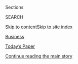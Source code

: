 <div id="app">

<div>

<div class="NYTAppHideMasthead css-zz1s19 e1suatyy0">

<div class="section css-ui9rw0 e1suatyy2">

<div class="css-11hrj97 er09x8g0">

<div class="css-6n7j50">

</div>

<span class="css-1dv1kvn">Sections</span>

<div class="css-10488qs">

<span class="css-1dv1kvn">SEARCH</span>

</div>

[Skip to content](#site-content)[Skip to site
index](#site-index)

</div>

<div id="masthead-section-label" class="css-1fnb9ct eaxe0e00">

[Business](https://www.nytimes3xbfgragh.onion/section/business)

</div>

<div class="css-10698na e1huz5gh0">

</div>

</div>

<div id="masthead-bar-one" class="section hasLinks css-15hmgas e1csuq9d3">

<div class="css-uqyvli e1csuq9d0">

</div>

<div class="css-1uqjmks e1csuq9d1">

</div>

<div class="css-9e9ivx">

[](https://myaccount.nytimes3xbfgragh.onion/auth/login?response_type=cookie&client_id=vi)

</div>

<div class="css-1bvtpon e1csuq9d2">

[Today’s Paper](https://www.nytimes3xbfgragh.onion/section/todayspaper)

</div>

</div>

</div>

</div>

<div data-aria-hidden="false">

<div id="site-content" data-role="main">

<div class="css-1ffjgkm">

</div>

<div id="top-wrapper" class="css-15p45cc eaca97t0" type="top">

<div id="top-slug" class="css-19x0jxb eaca97t1" hidden="">

Advertisement

</div>

[Continue reading the main
story](#after-top)

<div class="ad top-wrapper" style="text-align:center;height:100%;display:block;min-height:90px">

<div id="top" class="place-ad" data-position="top" data-size-key="top">

</div>

</div>

<div id="after-top">

</div>

</div>

<div id="collection-business" class="section css-15h4p1b e9abtgs0">

<div class="css-1j21atc e1svk9qx1">

<div class="css-2fant5 e1svk9qx2">

<div class="css-1hk7r2m eu54l5x0">

<div id="sponsor-wrapper" class="css-7a1pgi eaca97t0" type="sponsor" hidden="">

<div id="sponsor-slug" class="css-1l4mleb eaca97t1" hidden="">

Supported by

</div>

[Continue reading the main
story](#after-sponsor)

<div id="sponsor" class="ad sponsor-wrapper" style="text-align:left;height:100%;display:block">

</div>

<div id="after-sponsor">

</div>

</div>

</div>

</div>

<div class="css-nfcc9b e1svk9qx3">

<div class="css-zg8df4 e1svk9qx5">

<div class="css-1nrhkj6 e1svk9qx6">

# Business

<div class="follow-button-placeholder" data-collection-id="">

</div>

</div>

1.  [Tech](/section/technology)
2.  [Econ](/section/business/economy)
3.  [Media](/section/business/media)
4.  [Money](/section/your-money)
5.  [DealBook](/section/business/dealbook)

</div>

</div>

</div>

<div class="css-jvr0mc">

</div>

<div class="css-4svvz1 ekkqrpp0">

<div id="collection-highlights-container" class="section css-hwba2 e46isfb1">

<div class="css-gfgt40 ekkqrpp1">

## Highlights

1.  ![<span class="css-1nk1g0h e1oaj3zl2"><span class="css-1dv1kvn">Credit</span>Erika
    P. Rodriguez for The New York
    Times</span>](https://static01.graylady3jvrrxbe.onion/images/2020/08/21/business/20Jpvirus-jobless-print/merlin_175662330_af94c2ca-5bd1-4cfb-879d-166cc38fa370-videoLarge.jpg)
    
    <div class="css-10wtrbd">
    
    <div class="css-1dqkjed">
    
    [![](https://static01.graylady3jvrrxbe.onion/images/2020/08/21/business/20Jpvirus-jobless-print/20markets-brf-jobless-thumbStandard.jpg)](/2020/08/20/business/economy/unemployment-claims.html)
    
    </div>
    
    ## [Unemployment Claims Rise as Rollout of $300 Benefit Lags](/2020/08/20/business/economy/unemployment-claims.html)
    
    With the labor market showing new fragility, most states have yet to
    seek funds under President Trump’s stopgap plan to supplement weekly
    jobless
    pay.
    
    <span class="css-me3p27"></span><span class="css-1dydysp e4e4i5l3"></span><span class="css-9voj2j">By
    <span class="css-1baulvz" itemprop="name">Nelson D. Schwartz</span>
    and <span class="css-1baulvz last-byline" itemprop="name">Tiffany
    Hsu</span></span>
    
    </div>

2.  ![<span class="css-1nk1g0h e1oaj3zl2"><span class="css-1dv1kvn">Credit</span>Ethan
    Miller/Getty
    Images</span>](https://static01.graylady3jvrrxbe.onion/images/2020/08/19/business/19ca-blackout1/19ca-blackout1-videoLarge.jpg)
    
    <div class="css-10wtrbd">
    
    <div class="css-1dqkjed">
    
    [![](https://static01.graylady3jvrrxbe.onion/images/2020/08/19/business/19ca-blackout1/19ca-blackout1-thumbStandard.jpg)](/2020/08/20/business/energy-environment/california-blackout-electric-grid.html)
    
    </div>
    
    ## [Poor Planning Left California Short of Electricity in a Heat Wave](/2020/08/20/business/energy-environment/california-blackout-electric-grid.html)
    
    Scores of power plants were down or operating below their capacity
    just as hot weather drove up
    demand.
    
    <span class="css-me3p27"></span><span class="css-1dydysp e4e4i5l3"></span><span class="css-9voj2j">By
    <span class="css-1baulvz last-byline" itemprop="name">Ivan
    Penn</span></span>
    
    </div>

3.  1.  ![<span class="css-1nk1g0h e1oaj3zl2"><span class="css-1dv1kvn">Credit</span>Aaron
        J. Thornton/Getty Images for
        Essence</span>](https://static01.graylady3jvrrxbe.onion/images/2020/08/21/business/18mgm-print/18mgm-1-videoLarge.jpg)
        
        <div class="css-10wtrbd">
        
        ## [Pledging to Tell More Inclusive Stories, MGM Remakes Orion Pictures](/2020/08/20/business/media/mgm-orion-pictures-alana-mayo.html)
        
        <div class="css-ajkwsy">
        
        [![](https://static01.graylady3jvrrxbe.onion/images/2020/08/21/business/18mgm-print/18mgm-1-thumbStandard.jpg)](/2020/08/20/business/media/mgm-orion-pictures-alana-mayo.html)
        
        </div>
        
        The 36-year-old producer Alana Mayo will lead the division,
        which will release two or three films a year and focus
        exclusively on underrepresented
        filmmakers.
        
        <span class="css-me3p27"></span><span class="css-1dydysp e4e4i5l3"></span><span class="css-9voj2j">By
        <span class="css-1baulvz last-byline" itemprop="name">Brooks
        Barnes</span></span>
        
        </div>
    
    2.  ![<span class="css-1nk1g0h e1oaj3zl2"><span class="css-1dv1kvn">Credit</span>Jason
        Henry for The New York
        Times</span>](https://static01.graylady3jvrrxbe.onion/images/2020/08/21/business/20rideshutdown-print/20rideshutdown-videoLarge.jpg)
        
        <div class="css-10wtrbd">
        
        ## [Uber and Lyft Get Reprieve After Threatening to Shut Down](/2020/08/20/technology/uber-lyft-california-shutdown.html)
        
        <div class="css-ajkwsy">
        
        [![](https://static01.graylady3jvrrxbe.onion/images/2020/08/21/business/20rideshutdown-print/20rideshutdown-thumbStandard.jpg)](/2020/08/20/technology/uber-lyft-california-shutdown.html)
        
        </div>
        
        The companies, under legal pressure to reclassify their
        California drivers as employees, said they would halt rides
        before an appeals court gave them permission to
        continue.
        
        <span class="css-me3p27"></span><span class="css-1dydysp e4e4i5l3"></span><span class="css-9voj2j">By
        <span class="css-1baulvz last-byline" itemprop="name">Kate
        Conger</span></span>
        
        </div>

</div>

<div class="css-1xdhyk6 e46isfb0">

<div class="css-zk12ih ef6si7p0">

1.  ![<span class="css-1hhnwbi e1oaj3zl2"><span class="css-1dv1kvn">Credit</span>Justin
    Sullivan/Getty
    Images</span>](https://static01.graylady3jvrrxbe.onion/images/2020/08/21/business/19HARRISTECH-print/19HARRISTECH-print-videoLarge-v2.jpg)
    
    <div class="css-10wtrbd">
    
    ## [How Kamala Harris Forged Close Ties With Big Tech](/2020/08/20/technology/kamala-harris-ties-to-big-tech.html)
    
    Silicon Valley has enthusiastically backed Ms. Harris since she
    first ran for state attorney general in California a decade
    ago.
    
    <span class="css-me3p27"></span><span class="css-1dydysp e4e4i5l3"></span><span class="css-9voj2j">By
    <span class="css-1baulvz" itemprop="name">Daisuke
    Wakabayashi</span>,
    <span class="css-1baulvz" itemprop="name">Stephanie Saul</span> and
    <span class="css-1baulvz last-byline" itemprop="name">Kenneth P.
    Vogel</span></span>
    
    </div>

2.  ![<span class="css-1hhnwbi e1oaj3zl2"><span class="css-1dv1kvn">Credit</span>Ruth
    Fremson/The New York
    Times</span>](https://static01.graylady3jvrrxbe.onion/images/2020/08/17/business/00workshare1/00workshare1-videoLarge.jpg)
    
    <div class="css-10wtrbd">
    
    ## [This Plan Pays to Avoid Layoffs. Why Don’t More Employers Use It?](/2020/08/20/business/economy/jobs-work-sharing-unemployment.html)
    
    Often-overlooked job sharing programs, with a recent dose of federal
    aid, put workers on part-time duty in a downturn and make up lost
    wages.
    
    <span class="css-me3p27"></span><span class="css-1dydysp e4e4i5l3"></span><span class="css-9voj2j">By
    <span class="css-1baulvz last-byline" itemprop="name">Patricia
    Cohen</span></span>
    
    </div>

3.  ![<span class="css-1hhnwbi e1oaj3zl2"><span class="css-1dv1kvn">Credit</span>Francis
    Specker/CBS</span>](https://static01.graylady3jvrrxbe.onion/images/2020/08/18/business/00Unrest-CBS-AllRise-spottiswood/00Unrest-CBS-AllRise-spottiswood-videoLarge-v2.jpg)
    
    <div class="css-10wtrbd">
    
    ## [Writers Mutiny at ‘All Rise,’ the Rare CBS Show With a Black Female Lead](/2020/08/20/business/media/all-rise-cbs-writers.html)
    
    Five have left the drama, whose white show runner, Greg Spottiswood,
    had disputes with the staff over its depictions of race and gender.
    He kept his job after reviews by human
    resources.
    
    <span class="css-me3p27"></span><span class="css-1dydysp e4e4i5l3"></span><span class="css-9voj2j">By
    <span class="css-1baulvz last-byline" itemprop="name">Nicole
    Sperling</span></span>
    
    </div>

4.  
    
    <div class="css-10wtrbd">
    
    ## [Jobless Claims Unexpectedly Jump to 1.1 Million](https://www.nytimes3xbfgragh.onion/live/2020/08/20/business/stock-market-today-coronavirus)
    
    <span class="css-me3p27"></span>
    
    </div>

5.  ### Wheels
    
    ![<span class="css-1hhnwbi e1oaj3zl2"><span class="css-1dv1kvn">Credit</span>RM
    Sotheby's/EPA, via
    Shutterstock</span>](https://static01.graylady3jvrrxbe.onion/images/2020/08/21/business/20wheels-print/merlin_142345089_a79af477-8c4e-470e-be83-7808c1cc824d-videoLarge.jpg)
    
    <div class="css-10wtrbd">
    
    ## [Steering Wheels’ Past, Present and (Autonomous) Future](/2020/08/20/business/steering-wheels-history.html)
    
    Today, they’re wired and heated, laden with controls. Soon, they
    could be reserved only for classic
    cars.
    
    <span class="css-me3p27"></span><span class="css-1dydysp e4e4i5l3"></span><span class="css-9voj2j">By
    <span class="css-1baulvz last-byline" itemprop="name">Stephen
    Williams</span></span>
    
    </div>

</div>

</div>

</div>

<div class="css-14u84ip">

<div class="css-muixe3">

<div class="css-hahzhw">

## Subscribe to “With Interest.”

It’s a Sunday newsletter with essential business insights that’ll prep
you for the week ahead.

</div>

SIGN UP

</div>

<div class="css-muixe3">

<div class="css-hahzhw">

## Sign Up for the DealBook Newsletter

Our columnist Andrew Ross Sorkin and his Times colleagues help you make
sense of major business and policy headlines — and the power-brokers who
shape them.

</div>

SIGN UP

</div>

</div>

<div id="mid1-wrapper" class="css-1mn4oms eaca97t0" type="rank">

<div id="mid1-slug" class="css-1tag3rd eaca97t1">

Advertisement

</div>

[Continue reading the main
story](#after-mid1)

<div id="mid1" class="ad mid1-wrapper" style="text-align:center;height:100%;display:block">

</div>

<div id="after-mid1">

</div>

</div>

<div class="section 5-band css-jhqenn ep7jkp60">

## [Good Reads From the Business Desk](/spotlight/editors-picks-business)

[More in Good Reads From the Business Desk
»](/spotlight/editors-picks-business)

1.  ![<span class="css-1hhnwbi e1oaj3zl2"><span class="css-1dv1kvn">Credit</span>Brian
    L. Frank for The New York
    Times</span>](https://static01.graylady3jvrrxbe.onion/images/2020/08/02/business/00virus-crowding1/00virus-crowding1-videoLarge.jpg)
    
    <div class="css-10wtrbd">
    
    ## [12 People in a 3-Bedroom House, Then the Virus Entered the Equation](/2020/08/01/business/economy/housing-overcrowding-coronavirus.html)
    
    Overcrowding, not density, has defined many coronavirus hot spots.
    Service workers’ quarters skirting Silicon Valley are no
    exception.
    
    <span class="css-me3p27"></span><span class="css-1dydysp e4e4i5l3"></span><span class="css-9voj2j">By
    <span class="css-1baulvz last-byline" itemprop="name">Conor
    Dougherty</span></span>
    
    </div>

2.  ![<span class="css-1hhnwbi e1oaj3zl2"><span class="css-1dv1kvn">Credit</span>Ted
    S. Warren/Associated
    Press</span>](https://static01.graylady3jvrrxbe.onion/images/2020/07/26/business/26Virus-Vaccine-Payday-shot/merlin_174630441_1f65a11a-cfd7-48ef-9c5c-8454b39c7e17-videoLarge.jpg)
    
    <div class="css-10wtrbd">
    
    ## [Corporate Insiders Pocket $1 Billion in Rush for Coronavirus Vaccine](/2020/07/25/business/coronavirus-vaccine-profits-vaxart.html)
    
    Well-timed stock bets have generated big profits for senior
    executives and board members at companies developing vaccines and
    treatments.
    
    <span class="css-me3p27"></span><span class="css-1dydysp e4e4i5l3"></span><span class="css-9voj2j">By
    <span class="css-1baulvz" itemprop="name">David Gelles</span> and
    <span class="css-1baulvz last-byline" itemprop="name">Jesse
    Drucker</span></span>
    
    </div>

3.  ![<span class="css-1hhnwbi e1oaj3zl2"><span class="css-1dv1kvn">Credit</span>Noam
    Galai/Getty
    Images</span>](https://static01.graylady3jvrrxbe.onion/images/2020/07/02/business/00Unrest-Hearst-young/00Unrest-Hearst-young-videoLarge.jpg)
    
    <div class="css-10wtrbd">
    
    ## [Hearst Employees Say Magazine Boss Led Toxic Culture](/2020/07/22/business/media/hearst-harassment-troy-young.html)
    
    At Cosmopolitan staff meetings, workers complain of discrimination
    and tokenism. Former employees say the Hearst Magazines president,
    Troy Young, made sexually offensive
    remarks.
    
    <span class="css-me3p27"></span><span class="css-1dydysp e4e4i5l3"></span><span class="css-9voj2j">By
    <span class="css-1baulvz" itemprop="name">Katie Robertson</span> and
    <span class="css-1baulvz last-byline" itemprop="name">Ben
    Smith</span></span>
    
    </div>

4.  ![<span class="css-1hhnwbi e1oaj3zl2"><span class="css-1dv1kvn">Credit</span>John
    Francis Peters for The New York
    Times</span>](https://static01.graylady3jvrrxbe.onion/images/2020/07/07/business/00robinhood-sub/00robinhood-sub-videoLarge.jpg)
    
    <div class="css-10wtrbd">
    
    ## [Robinhood Has Lured Young Traders, Sometimes With Devastating Results](/2020/07/08/technology/robinhood-risky-trading.html)
    
    Its users buy and sell the riskiest financial products and do so
    more frequently than customers at other retail brokerage firms, but
    their inexperience can lead to staggering
    losses.
    
    <span class="css-me3p27"></span><span class="css-1dydysp e4e4i5l3"></span><span class="css-9voj2j">By
    <span class="css-1baulvz last-byline" itemprop="name">Nathaniel
    Popper</span></span>
    
    </div>

5.  ![<span class="css-1hhnwbi e1oaj3zl2"><span class="css-1dv1kvn">Credit</span>Scott
    Anderson</span>](https://static01.graylady3jvrrxbe.onion/images/2020/08/09/business/07Talkspace-illo/07Talkspace-illo-videoLarge-v3.jpg)
    
    <div class="css-10wtrbd">
    
    ## [At Talkspace, Start-Up Culture Collides With Mental Health Concerns](/2020/08/07/technology/talkspace.html)
    
    The therapy-by-text company made burner phones available for fake
    reviews and doesn’t adequately respect client privacy, former
    employees
    say.
    
    <span class="css-me3p27"></span><span class="css-1dydysp e4e4i5l3"></span><span class="css-9voj2j">By
    <span class="css-1baulvz" itemprop="name">Kashmir Hill</span> and
    <span class="css-1baulvz last-byline" itemprop="name">Aaron
    Krolik</span></span>
    
    </div>

</div>

</div>

<div class="css-185go5a e1o5byef0">

<div class="css-15cbhtu">

  - [Latest](#stream-panel)
  - <span class="css-6n7j50">Search</span>
    <div class="control">
    <div class="label-container css-1dv1kvn">
    Search
    </div>
    <div class="css-wm4t3d">
    **<span id="clear-search-input" class="css-1dv1kvn">Clear this text
    input</span>
    </div>
    </div>
    <span class="css-1iovbfw"></span>

<div id="stream-panel" class="section css-8msx5b e1jz0cab1">

<div class="css-13mho3u">

1.  
    
    <div class="css-1cp3ece">
    
    <div class="css-1l4spti">
    
    [](/2020/08/21/business/economy/national-debt-coronavirus-stimulus.html)
    
    <div class="css-79elbk">
    
    ![](https://static01.graylady3jvrrxbe.onion/images/2020/08/20/business/20virus-deficit1/merlin_173702379_f5826fdc-126d-4074-8607-29409abb8b40-thumbWide.jpg?quality=75&auto=webp&disable=upscale)
    
    </div>
    
    ## We Just Crossed the Line Debt Hawks Warned Us About for Decades
    
    The country’s debt now exceeds the size of its gross domestic
    product. For decades, this was considered a doomsday scenario that
    would wreck the economy. So far, that hasn’t happened.
    
    <div class="css-1nqbnmb ea5icrr0">
    
    By <span class="css-1n7hynb">Matt
    Phillips</span>
    
    </div>
    
    </div>
    
    <div class="css-1lc2l26 e1xfvim33">
    
    </div>
    
    </div>

2.  
    
    <div class="css-1cp3ece">
    
    <div class="css-1l4spti">
    
    [](/2020/08/21/business/goldman-sachs-has-money-it-has-power-and-now-it-has-a-font.html)
    
    <div class="css-79elbk">
    
    ![](https://static01.graylady3jvrrxbe.onion/images/2020/08/23/business/23goldmanfont/23goldmanfont-thumbWide.jpg?quality=75&auto=webp&disable=upscale)
    
    </div>
    
    ## Goldman Sachs Has Money. It Has Power. And Now It Has a Font
    
    The bank’s bespoke new typeface, Goldman Sans, is part of a quest
    for digital cool.
    
    <div class="css-1nqbnmb ea5icrr0">
    
    By <span class="css-1n7hynb">Josh Wagner <span>and</span> Joel
    Stein</span>
    
    </div>
    
    </div>
    
    <div class="css-1lc2l26 e1xfvim33">
    
    </div>
    
    </div>

3.  
    
    <div class="css-1cp3ece">
    
    <div class="css-1l4spti">
    
    [](/interactive/2020/08/21/briefing/democrats-russia-herd-immunity-news-quiz.html)
    
    <div class="css-79elbk">
    
    ![](https://static01.graylady3jvrrxbe.onion/images/2020/08/20/us/politics/21newsquiz-evening-biden/20evening-biden-thumbWide.jpg?quality=75&auto=webp&disable=upscale)
    
    </div>
    
    ## News Quiz: Democrats, Russia, Herd Immunity
    
    Did you follow the headlines this week?
    
    <div class="css-1nqbnmb ea5icrr0">
    
    Compiled by <span class="css-1n7hynb">Will Dudding, Anna Schaverien
    <span>and</span> Jessica
    Anderson</span>
    
    </div>
    
    </div>
    
    <div class="css-1lc2l26 e1xfvim33">
    
    </div>
    
    </div>

4.  
    
    <div class="css-1cp3ece">
    
    <div class="css-1l4spti">
    
    [](/2020/08/20/dining/james-beard-awards.html)
    
    <div class="css-79elbk">
    
    ![](https://static01.graylady3jvrrxbe.onion/images/2020/08/21/dining/20jamesbeard-print/merlin_175949166_0bb5e6e1-9158-4aaa-9f62-8701be74194d-thumbWide.jpg?quality=75&auto=webp&disable=upscale)
    
    </div>
    
    ## No More Winners for the James Beard Awards, for Now
    
    The foundation is suspending its recognition of outstanding chefs
    and restaurants, citing the toll the pandemic has taken on the
    industry.
    
    <div class="css-1nqbnmb ea5icrr0">
    
    By <span class="css-1n7hynb">Amelia
    Nierenberg</span>
    
    </div>
    
    </div>
    
    <div class="css-1lc2l26 e1xfvim33">
    
    </div>
    
    </div>

5.  
    
    <div class="css-1cp3ece">
    
    <div class="css-1l4spti">
    
    [](/2020/08/20/health/covid-oleandrin-trump-mypillow.html)
    
    <div class="css-79elbk">
    
    ![](https://static01.graylady3jvrrxbe.onion/images/2020/08/25/science/20VIRUS-OLEANDRIN2/20VIRUS-OLEANDRIN2-thumbWide.jpg?quality=75&auto=webp&disable=upscale)
    
    </div>
    
    ## Drug Pitched to Trump for Covid-19 Comes From a Deadly Plant
    
    The chief executive of My Pillow, a Trump donor, claims oleandrin is
    a miracle cure for Covid-19. But no studies have shown that it is
    safe or effective, and the shrub it’s derived from is poisonous.
    
    <div class="css-1nqbnmb ea5icrr0">
    
    By <span class="css-1n7hynb">Heather
    Murphy</span>
    
    </div>
    
    </div>
    
    <div class="css-1lc2l26 e1xfvim33">
    
    </div>
    
    </div>

6.  
    
    <div class="css-1cp3ece">
    
    <div class="css-1l4spti">
    
    [](/2020/08/20/business/media/unhinged-russell-crowe-theaters.html)
    
    <div class="css-79elbk">
    
    ![](https://static01.graylady3jvrrxbe.onion/images/2020/08/21/business/20Virus-Unhinged1-print/20Virus-Unhinged-thumbWide.jpg?quality=75&auto=webp&disable=upscale)
    
    </div>
    
    ## Will Americans Return to Theaters for Russell Crowe?
    
    The producer Mark Gill was already following a contrarian’s path
    before he decided to put “Unhinged” in nearly 2,000 theaters during
    a pandemic.
    
    <div class="css-1nqbnmb ea5icrr0">
    
    By <span class="css-1n7hynb">Nicole
    Sperling</span>
    
    </div>
    
    </div>
    
    <div class="css-1lc2l26 e1xfvim33">
    
    </div>
    
    </div>

7.  
    
    <div class="css-1cp3ece">
    
    <div class="css-1l4spti">
    
    [](/2020/08/20/health/Covid-us-mail-prescription-drugs.html)
    
    <div class="css-79elbk">
    
    ![](https://static01.graylady3jvrrxbe.onion/images/2020/08/20/science/20VIRUS-MAILDRUGS1/20VIRUS-MAILDRUGS1-thumbWide.jpg?quality=75&auto=webp&disable=upscale)
    
    </div>
    
    ## U.S. Mail Delays Slow Delivery of Medicines
    
    In addition to concerns over mail-in voting, the cost-cutting at the
    Postal Service affects the millions of people who get their
    prescriptions by mail.
    
    <div class="css-1nqbnmb ea5icrr0">
    
    By <span class="css-1n7hynb">Reed
    Abelson</span>
    
    </div>
    
    </div>
    
    <div class="css-1lc2l26 e1xfvim33">
    
    </div>
    
    </div>

8.  
    
    <div class="css-1cp3ece">
    
    <div class="css-1l4spti">
    
    [](/2020/08/20/health/coronavirus-flu-vaccine.html)
    
    <div class="css-79elbk">
    
    ![](https://static01.graylady3jvrrxbe.onion/images/2020/08/20/science/20VIRUS-FLU/20VIRUS-FLU-thumbWide.jpg?quality=75&auto=webp&disable=upscale)
    
    </div>
    
    ## New Measures Aim to Boost Vaccine Rates for Flu and Children’s Shots
    
    Pharmacists may now vaccinate young children under a new federal
    emergency rule aimed at helping families who missed well-child
    visits during the pandemic.
    
    <div class="css-1nqbnmb ea5icrr0">
    
    By <span class="css-1n7hynb">Jan
    Hoffman</span>
    
    </div>
    
    </div>
    
    <div class="css-1lc2l26 e1xfvim33">
    
    </div>
    
    </div>

9.  
    
    <div class="css-1cp3ece">
    
    <div class="css-1l4spti">
    
    [](/2020/08/20/obituaries/stephen-f-williams-dead-coronavirus.html)
    
    <div class="css-79elbk">
    
    ![](https://static01.graylady3jvrrxbe.onion/images/2020/08/13/obituaries/13Williams/13Williams-thumbWide.jpg?quality=75&auto=webp&disable=upscale)
    
    </div>
    
    ### <span class="css-m70j1g">Those We’ve Lost</span>
    
    ## Stephen F. Williams, U.S. Appeals Court Judge, Dies at 83
    
    A Reagan appointee, he served on the District of Columbia bench for
    three decades. He died of the coronavirus.
    
    <div class="css-1nqbnmb ea5icrr0">
    
    By <span class="css-1n7hynb">Sam
    Roberts</span>
    
    </div>
    
    </div>
    
    <div class="css-1lc2l26 e1xfvim33">
    
    </div>
    
    </div>

10. 
    
    <div class="css-1cp3ece">
    
    <div class="css-1l4spti">
    
    [](/2020/08/20/health/coronavirus-nursing-homes.html)
    
    <div class="css-79elbk">
    
    ![](https://static01.graylady3jvrrxbe.onion/images/2020/08/20/science/20VIRUS-NURSINGHOMES1/20VIRUS-NURSINGHOMES1-thumbWide.jpg?quality=75&auto=webp&disable=upscale)
    
    </div>
    
    ## An ‘Unprecedented’ Effort to Stop the Coronavirus in Nursing Homes
    
    Researchers are testing an experimental drug to halt sudden
    outbreaks. The trial may bring a new type of treatment for the
    virus.
    
    <div class="css-1nqbnmb ea5icrr0">
    
    By <span class="css-1n7hynb">Gina Kolata</span>
    
    </div>
    
    </div>
    
    <div class="css-1lc2l26 e1xfvim33">
    
    </div>
    
    </div>

<div class="css-13mho3u">

<div class="css-1t62hi8">

<div class="css-1stvaey">

Show
More

<div>

<div style="border:0;clip:rect(0 0 0 0);height:1px;margin:-1px;overflow:hidden;white-space:nowrap;padding:0;width:1px;position:absolute" data-role="log" data-aria-live="assertive">

</div>

<div style="border:0;clip:rect(0 0 0 0);height:1px;margin:-1px;overflow:hidden;white-space:nowrap;padding:0;width:1px;position:absolute" data-role="log" data-aria-live="assertive">

</div>

<div style="border:0;clip:rect(0 0 0 0);height:1px;margin:-1px;overflow:hidden;white-space:nowrap;padding:0;width:1px;position:absolute" data-role="log" data-aria-live="polite">

</div>

<div style="border:0;clip:rect(0 0 0 0);height:1px;margin:-1px;overflow:hidden;white-space:nowrap;padding:0;width:1px;position:absolute" data-role="log" data-aria-live="polite">

</div>

</div>

</div>

</div>

</div>

</div>

<div class="css-g6hk37 supplemental">

<div id="mid2-wrapper" class="css-10wkyv7 eaca97t0" type="lede">

<div id="mid2-slug" class="css-1tag3rd eaca97t1">

Advertisement

</div>

[Continue reading the main
story](#after-mid2)

<div id="mid2" class="ad mid2-wrapper" style="text-align:center;height:100%;display:block;min-height:250px">

</div>

<div id="after-mid2">

</div>

</div>

<div class="css-cfo9c3">

</div>

<div id="mktg-wrapper" class="css-oxle51 eaca97t0" type="mktg">

<div id="mktg-slug" class="css-1tag3rd eaca97t1">

Advertisement

</div>

[Continue reading the main
story](#after-mktg)

<div id="mktg" class="ad mktg-wrapper" style="text-align:center;height:100%;display:block">

</div>

<div id="after-mktg">

</div>

</div>

## Business Delivered to Your Inbox

<div class="css-hftqp3 business-supplemental-promo">

<div id="d-promo-biz-newsletters">

###### Sign up for one of our daily or weekly newsletters.

<div class="newsletter-item">

## DealBook

The news driving the markets and the conversation.
<span class="timing">(Daily)</span>

</div>

<div class="newsletter-item">

## On Tech With Shira Ovide

Your guide to how technology is transforming our lives and the world.
<span class="timing">(Daily)</span>

</div>

<div class="newsletter-item">

## With Interest

Catch up and prep for the week ahead with this newsletter of the most
important business insights, delivered Sundays.
<span class="timing">(Weekly)</span>

</div>

<div class="newsletter-item">

## Your Money

Tips on retirement, paying for college, credit cards and the right way
to invest.
    <span class="timing">(Weekly)</span>

</div>

</div>

</div>

## Follow Us

<div class="module-body">

  - [**<span data-aria-hidden="true">nytimesbusiness</span><span class="css-1dv1kvn">twitter
    page for
    nytimesbusiness</span>](https://twitter.com/nytimesbusiness)
  - [**<span data-aria-hidden="true">dealbook</span><span class="css-1dv1kvn">twitter
    page for
    dealbook</span>](https://twitter.com/dealbook)
  - [**<span data-aria-hidden="true">nytimestech</span><span class="css-1dv1kvn">twitter
    page for
    nytimestech</span>](https://twitter.com/nytimestech)
  - [**<span data-aria-hidden="true">nytmedia</span><span class="css-1dv1kvn">twitter
    page for nytmedia</span>](https://twitter.com/nytmedia)

</div>

</div>

</div>

</div>

</div>

</div>

</div>

## Site Index

<div>

</div>

## Site Information Navigation

  - [© <span>2020</span> <span>The New York Times
    Company</span>](https://help.nytimes3xbfgragh.onion/hc/en-us/articles/115014792127-Copyright-notice)

<!-- end list -->

  - [NYTCo](https://www.nytco.com/)
  - [Contact
    Us](https://help.nytimes3xbfgragh.onion/hc/en-us/articles/115015385887-Contact-Us)
  - [Work with us](https://www.nytco.com/careers/)
  - [Advertise](https://nytmediakit.com/)
  - [T Brand Studio](http://www.tbrandstudio.com/)
  - [Your Ad
    Choices](https://www.nytimes3xbfgragh.onion/privacy/cookie-policy#how-do-i-manage-trackers)
  - [Privacy](https://www.nytimes3xbfgragh.onion/privacy)
  - [Terms of
    Service](https://help.nytimes3xbfgragh.onion/hc/en-us/articles/115014893428-Terms-of-service)
  - [Terms of
    Sale](https://help.nytimes3xbfgragh.onion/hc/en-us/articles/115014893968-Terms-of-sale)
  - [Site
    Map](https://spiderbites.nytimes3xbfgragh.onion)
  - [Help](https://help.nytimes3xbfgragh.onion/hc/en-us)
  - [Subscriptions](https://www.nytimes3xbfgragh.onion/subscription?campaignId=37WXW)

</div>

</div>
